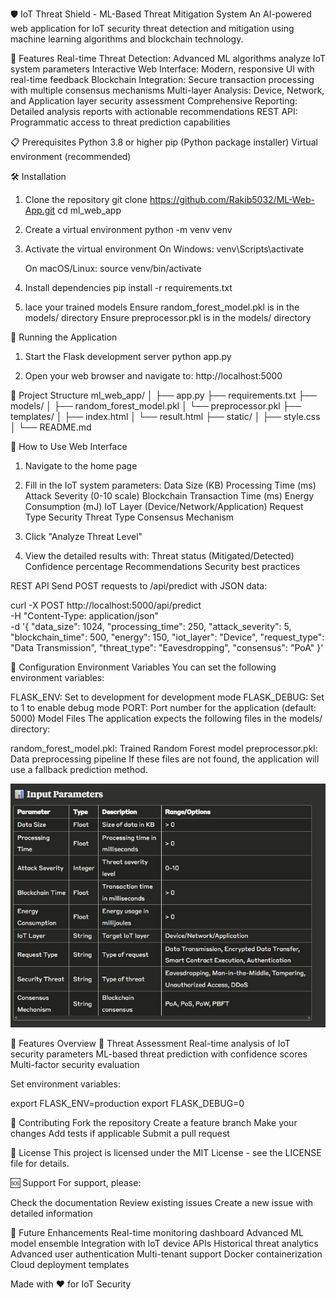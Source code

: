 🛡️ IoT Threat Shield - ML-Based Threat Mitigation System
An AI-powered web application for IoT security threat detection and mitigation using machine learning algorithms and blockchain technology.

🚀 Features
Real-time Threat Detection: Advanced ML algorithms analyze IoT system parameters
Interactive Web Interface: Modern, responsive UI with real-time feedback
Blockchain Integration: Secure transaction processing with multiple consensus mechanisms
Multi-layer Analysis: Device, Network, and Application layer security assessment
Comprehensive Reporting: Detailed analysis reports with actionable recommendations
REST API: Programmatic access to threat prediction capabilities

📋 Prerequisites
Python 3.8 or higher
pip (Python package installer)
Virtual environment (recommended)

🛠️ Installation
1. Clone the repository
    git clone <https://github.com/Rakib5032/ML-Web-App.git>
    cd ml_web_app

2. Create a virtual environment
    python -m venv venv

3. Activate the virtual environment
    On Windows:
    venv\Scripts\activate

    On macOS/Linux:
    source venv/bin/activate

4. Install dependencies
    pip install -r requirements.txt

5. lace your trained models
    Ensure random_forest_model.pkl is in the models/ directory
    Ensure preprocessor.pkl is in the models/ directory

🚀 Running the Application
1. Start the Flask development server
    python app.py

2. Open your web browser and navigate to:
    http://localhost:5000


📁 Project Structure
ml_web_app/
│
├── app.py 
├── requirements.txt
├── models/
│   ├── random_forest_model.pkl
│   └── preprocessor.pkl
├── templates/
│   ├── index.html
│   └── result.html
├── static/
│   ├── style.css 
│
└── README.md

🎯 How to Use
Web Interface
1. Navigate to the home page
2. Fill in the IoT system parameters:
Data Size (KB)
    Processing Time (ms)
    Attack Severity (0-10 scale)
    Blockchain Transaction Time (ms)
    Energy Consumption (mJ)
    IoT Layer (Device/Network/Application)
    Request Type
    Security Threat Type
    Consensus Mechanism

3. Click "Analyze Threat Level"
4. View the detailed results with:
    Threat status (Mitigated/Detected)
    Confidence percentage
    Recommendations
    Security best practices

REST API
Send POST requests to /api/predict with JSON data:

curl -X POST http://localhost:5000/api/predict \
  -H "Content-Type: application/json" \
  -d '{
    "data_size": 1024,
    "processing_time": 250,
    "attack_severity": 5,
    "blockchain_time": 500,
    "energy": 150,
    "iot_layer": "Device",
    "request_type": "Data Transmission",
    "threat_type": "Eavesdropping",
    "consensus": "PoA"
  }'


🔧 Configuration
Environment Variables
You can set the following environment variables:

FLASK_ENV: Set to development for development mode
FLASK_DEBUG: Set to 1 to enable debug mode
PORT: Port number for the application (default: 5000)
Model Files
The application expects the following files in the models/ directory:

random_forest_model.pkl: Trained Random Forest model
preprocessor.pkl: Data preprocessing pipeline
If these files are not found, the application will use a fallback prediction method.

![alt text](image-2.png)

🎨 Features Overview
🎯 Threat Assessment
    Real-time analysis of IoT security parameters
    ML-based threat prediction with confidence scores
    Multi-factor security evaluation



Set environment variables:

export FLASK_ENV=production
export FLASK_DEBUG=0


🤝 Contributing
Fork the repository
Create a feature branch
Make your changes
Add tests if applicable
Submit a pull request

📄 License
This project is licensed under the MIT License - see the LICENSE file for details.

🆘 Support
For support, please:

Check the documentation
Review existing issues
Create a new issue with detailed information

🔮 Future Enhancements
    Real-time monitoring dashboard
    Advanced ML model ensemble
    Integration with IoT device APIs
    Historical threat analytics
    Advanced user authentication
    Multi-tenant support
    Docker containerization
    Cloud deployment templates
 
 
Made with ❤️ for IoT Security

